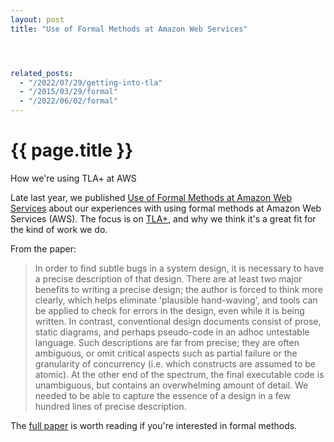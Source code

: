 ```yaml
---
layout: post
title: "Use of Formal Methods at Amazon Web Services"




related_posts:
  - "/2022/07/29/getting-into-tla"
  - "/2015/03/29/formal"
  - "/2022/06/02/formal"
---
```

{{ page.title }}
================

<p class="meta">How we're using TLA+ at AWS</p>

Late last year, we published [Use of Formal Methods at Amazon Web Services](http://research.microsoft.com/en-us/um/people/lamport/tla/formal-methods-amazon.pdf) about our experiences with using formal methods at Amazon Web Services (AWS). The focus is on [TLA+](http://research.microsoft.com/en-us/um/people/lamport/tla/tla.html), and why we think it's a great fit for the kind of work we do.

From the paper:

> In order to find subtle bugs in a system design, it is necessary to have a precise description of that design. There are at least two major benefits to writing a precise design; the author is forced to think more clearly, which helps eliminate 'plausible hand-waving', and tools can be applied to check for errors in
the design, even while it is being written. In contrast, conventional design documents consist of prose, static diagrams, and perhaps pseudo-code in an adhoc untestable language. Such descriptions are far from precise; they are often ambiguous, or omit critical aspects such as partial failure or the granularity of concurrency (i.e. which constructs are assumed to be atomic). At the other end of the spectrum, the final executable code is unambiguous, but contains an overwhelming amount of detail. We needed to be able to capture the essence of a design in a few hundred lines of precise description.

The [full paper](http://research.microsoft.com/en-us/um/people/lamport/tla/formal-methods-amazon.pdf) is worth reading if you're interested in formal methods.